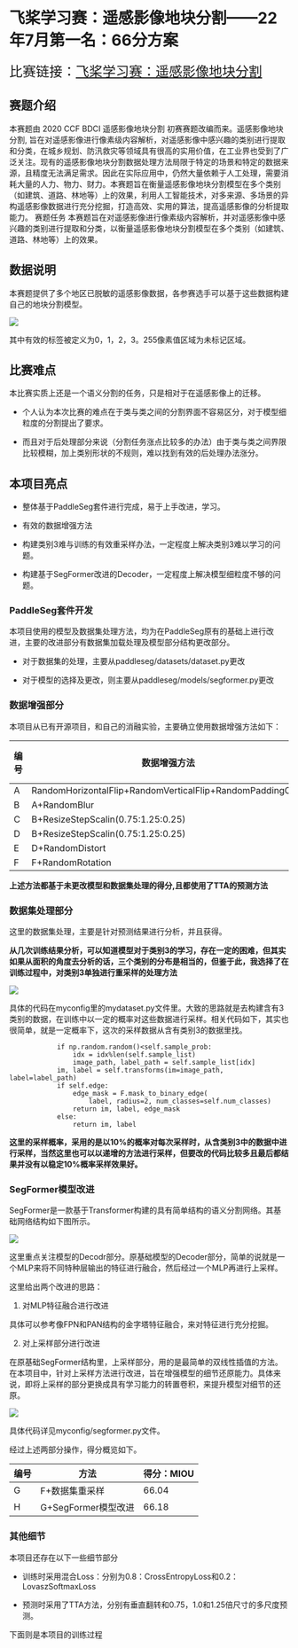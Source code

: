# 飞桨学习赛：遥感影像地块分割——22年7月第一名：66分方案

<font size=5>比赛链接：[飞桨学习赛：遥感影像地块分割](https://aistudio.baidu.com/aistudio/competition/detail/63/0/introduction)
</font>
    
## 赛题介绍
本赛题由 2020 CCF BDCI 遥感影像地块分割 初赛赛题改编而来。遥感影像地块分割, 旨在对遥感影像进行像素级内容解析，对遥感影像中感兴趣的类别进行提取和分类，在城乡规划、防汛救灾等领域具有很高的实用价值，在工业界也受到了广泛关注。现有的遥感影像地块分割数据处理方法局限于特定的场景和特定的数据来源，且精度无法满足需求。因此在实际应用中，仍然大量依赖于人工处理，需要消耗大量的人力、物力、财力。本赛题旨在衡量遥感影像地块分割模型在多个类别（如建筑、道路、林地等）上的效果，利用人工智能技术，对多来源、多场景的异构遥感影像数据进行充分挖掘，打造高效、实用的算法，提高遥感影像的分析提取能力。 赛题任务 本赛题旨在对遥感影像进行像素级内容解析，并对遥感影像中感兴趣的类别进行提取和分类，以衡量遥感影像地块分割模型在多个类别（如建筑、道路、林地等）上的效果。

## 数据说明
本赛题提供了多个地区已脱敏的遥感影像数据，各参赛选手可以基于这些数据构建自己的地块分割模型。

![](https://ai-studio-static-online.cdn.bcebos.com/ed833cc5d6fd4d03a8fcb8628ba47e9d2d471e5e606c45f2976c61eb76ede711)

其中有效的标签被定义为0，1，2，3。255像素值区域为未标记区域。

## 比赛难点

本比赛实质上还是一个语义分割的任务，只是相对于在遥感影像上的迁移。

* 个人认为本次比赛的难点在于类与类之间的分割界面不容易区分，对于模型细粒度的分割提出了要求。

* 而且对于后处理部分来说（分割任务涨点比较多的办法）由于类与类之间界限比较模糊，加上类别形状的不规则，难以找到有效的后处理办法涨分。

## 本项目亮点

* 整体基于PaddleSeg套件进行完成，易于上手改进，学习。

* 有效的数据增强方法

* 构建类别3难与训练的有效重采样办法，一定程度上解决类别3难以学习的问题。

* 构建基于SegFormer改进的Decoder，一定程度上解决模型细粒度不够的问题。

### PaddleSeg套件开发

本项目使用的模型及数据集处理方法，均为在PaddleSeg原有的基础上进行改进，主要的改进部分有数据集加载处理及模型部分结构更改部分。

* 对于数据集的处理，主要从paddleseg/datasets/dataset.py更改

* 对于模型的选择及更改，则主要从paddleseg/models/segformer.py更改


### 数据增强部分

本项目从已有开源项目，和自己的消融实验，主要确立使用数据增强方法如下：



| 编号 | 数据增强方法 |得分：MIOU |
| -------- | -------- | -------- |
| A     | RandomHorizontalFlip+RandomVerticalFlip+RandomPaddingCrop    | 56.48     |
| B     | A+RandomBlur    | 59.04     |
| C     | B+ResizeStepScalin(0.75:1.25:0.25)     | 62.91     |
| D     | B+ResizeStepScalin(0.75:1.25:0.25)     | 63.41     |
| E     | D+RandomDistort     | 64.35     |
| F     | F+RandomRotation     | 64.72     |

**上述方法都基于未更改模型和数据集处理的得分,且都使用了TTA的预测方法**

### 数据集处理部分

这里的数据集处理，主要是针对预测结果进行分析，并且获得。

**从几次训练结果分析，可以知道模型对于类别3的学习，存在一定的困难，但其实如果从面积的角度去分析的话，三个类别的分布是相当的，但鉴于此，我选择了在训练过程中，对类别3单独进行重采样的处理方法**

![](https://ai-studio-static-online.cdn.bcebos.com/3fe37dea5f494172849860a28d916c625ccfe421f2274fa285d748f44f016bc6)

具体的代码在myconfig里的mydataset.py文件里。大致的思路就是去构建含有3类别的数据，在训练中以一定的概率对这些数据进行采样。相关代码如下，其实也很简单，就是一定概率下，这次的采样数据从含有类别3的数据里找。

```
            if np.random.random()<self.sample_prob:
                idx = idx%len(self.sample_list)
                image_path, label_path = self.sample_list[idx]
            im, label = self.transforms(im=image_path, label=label_path)
            if self.edge:
                edge_mask = F.mask_to_binary_edge(
                    label, radius=2, num_classes=self.num_classes)
                return im, label, edge_mask
            else:
                return im, label
```

**这里的采样概率，采用的是以10%的概率对每次采样时，从含类别3中的数据中进行采样，当然这里也可以以递增的方法进行采样，但要改的代码比较多且最后都结果并没有以稳定10%概率采样效果好。**

### SegFormer模型改进

SegFormer是一款基于Transformer构建的具有简单结构的语义分割网络。其基础网络结构如下图所示。

![](https://ai-studio-static-online.cdn.bcebos.com/eef5b861bcfc40c7a8c6d92184d5e6a2518c2260e2ba4c0086dc15e6553a7b91)

这里重点关注模型的Decodr部分。原基础模型的Decoder部分，简单的说就是一个MLP来将不同特种层输出的特征进行融合，然后经过一个MLP再进行上采样。

这里给出两个改进的思路：

1. 对MLP特征融合进行改进

具体可以参考像FPN和PAN结构的金字塔特征融合，来对特征进行充分挖掘。

2. 对上采样部分进行改进


在原基础SegFormer结构里，上采样部分，用的是最简单的双线性插值的方法。在本项目中，针对上采样方法进行改进，旨在增强模型的细节还原能力。具体来说，即将上采样的部分更换成具有学习能力的转置卷积，来提升模型对细节的还原。

![](https://ai-studio-static-online.cdn.bcebos.com/13c11b12ab044b8a9d91c0667e9c7e22ae5cb6f217634cfcaa7a44a32a8b3875)


具体代码详见myconfig/segformer.py文件。

经过上述两部分操作，得分概览如下。



| 编号 | 方法| 得分：MIOU |
| -------- | -------- | -------- |
| G     | F+数据集重采样     | 66.04     |
| H     | G+SegFormer模型改进     | 66.18     |

### 其他细节

本项目还存在以下一些细节部分

* 训练时采用混合Loss：分别为0.8：CrossEntropyLoss和0.2：LovaszSoftmaxLoss

* 预测时采用了TTA方法，分别有垂直翻转和0.75，1.0和1.25倍尺寸的多尺度预测。

下面则是本项目的训练过程

